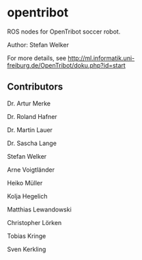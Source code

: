 opentribot
==========

ROS nodes for OpenTribot soccer robot.

Author: Stefan Welker

For more details, see http://ml.informatik.uni-freiburg.de/OpenTribot/doku.php?id=start

Contributors
------------

Dr. Artur Merke

Dr. Roland Hafner
 
Dr. Martin Lauer

Dr. Sascha Lange

Stefan Welker

Arne Voigtländer

Heiko Müller

Kolja Hegelich

Matthias Lewandowski

Christopher Lörken

Tobias Kringe

Sven Kerkling
